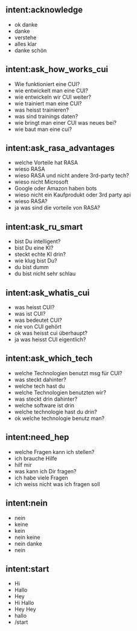## intent:acknowledge
- ok danke
- danke
- verstehe
- alles klar
- danke schön

## intent:ask_how_works_cui
- Wie funktioniert eine CUI?
- wie entwickelt man eine CUI?
- wie entwickeln wir CUI weiter?
- wie trainiert man eine CUI?
- was heisst trainieren?
- was sind trainings daten?
- wie bringt man einer CUI was neues bei?
- wie baut man eine cui?

## intent:ask_rasa_advantages
- welche Vorteile hat RASA
- wieso RASA
- wieso RASA und nicht andere 3rd-party tech?
- wieso nicht Microsoft
- Google oder Amazon haben bots
- wieso nicht ein Kaufprodukt oder 3rd party api
- wieso RASA?
- ja was sind die vorteile von RASA?

## intent:ask_ru_smart
- bist Du intelligent?
- bist Du eine KI?
- steckt echte KI drin?
- wie klug bist Du?
- du bist dumm
- du bist nicht sehr schlau

## intent:ask_whatis_cui
- was heisst CUI?
- was ist CUI?
- was bedeutet CUI?
- nie von CUI gehört
- ok was heisst cui überhaupt?
- ja was heisst CUI eigentlich?

## intent:ask_which_tech
- welche Technologien benutzt msg für CUI?
- was steckt dahinter?
- welche tech hast du
- welche Technologien benutzten wir?
- was steckt drin dahinter?
- welche software ist drin
- welche technologie hast du drin?
- ok welche technologie benutz man?

## intent:need_hep
- welche Fragen kann ich stellen?
- ich brauche Hilfe
- hilf mir
- was kann ich Dir fragen?
- ich habe viele Fragen
- ich weiss nicht was ich fragen soll

## intent:nein
- nein
- keine
- kein
- nein keine
- nein danke
- nein 

## intent:start
- Hi
- Hallo
- Hey
- Hi Hallo
- Hey Hey
- hallo
- /start
